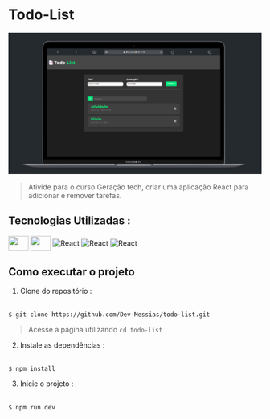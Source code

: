 # Todo-List

<img src="https://github.com/Dev-Messias/todo-list/blob/main/src/assets/telaApp.png?raw=true" alt="App-Todo-list">

> Ativide para o curso Geração tech, criar uma aplicação React para adicionar e remover tarefas.

 ## Tecnologias Utilizadas :

 <div style="display: inline_block" >
    <img align="center" alt="" height="30" width="40" src="https://cdn.jsdelivr.net/gh/devicons/devicon@latest/icons/vscode/vscode-original.svg" />
    <img align="center" alt="" height="30" width="40" src="https://cdn.jsdelivr.net/gh/devicons/devicon@latest/icons/react/react-original-wordmark.svg" />
    <img  align="center" alt="React" height="30" width="40" src="https://cdn.jsdelivr.net/gh/devicons/devicon@latest/icons/javascript/javascript-original.svg" />
    <img align="center" alt="React" height="30" width="40" src="https://cdn.jsdelivr.net/gh/devicons/devicon@latest/icons/css3/css3-original.svg" />
    <img align="center" alt="React" height="30" width="40" src="https://cdn.jsdelivr.net/gh/devicons/devicon@latest/icons/vitejs/vitejs-original.svg" />
   
</div>



## Como executar o projeto

1. Clone do repositório :

```

$ git clone https://github.com/Dev-Messias/todo-list.git

```
> Acesse a página utilizando `cd todo-list`

2. Instale as dependências :

```

$ npm install

```

3. Inicie o projeto :


```

$ npm run dev

```



 
